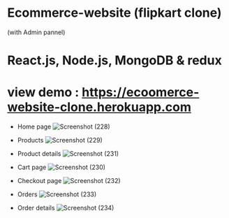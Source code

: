 # Ecommerce-website (flipkart clone)
(with Admin pannel)

# React.js, Node.js, MongoDB & redux

# view demo : https://ecoomerce-website-clone.herokuapp.com

* Home page
![Screenshot (228)](https://user-images.githubusercontent.com/70166293/134851771-b3c04814-9cc3-40f0-a9aa-0ec258c4adea.png)

* Products
![Screenshot (229)](https://user-images.githubusercontent.com/70166293/134851830-5e59953a-2618-4273-b2bd-3552fabeb9c7.png)

* Product details
 ![Screenshot (231)](https://user-images.githubusercontent.com/70166293/134851884-1063e3ce-d52f-4a05-b951-a6bafc76db66.png)
 
* Cart page
![Screenshot (230)](https://user-images.githubusercontent.com/70166293/134851932-ee976031-95c0-4a55-8546-18c3aa7c1299.png)

* Checkout page
![Screenshot (232)](https://user-images.githubusercontent.com/70166293/134851969-bfbc3c44-e8e6-4f32-9332-322326b74e85.png)

* Orders
![Screenshot (233)](https://user-images.githubusercontent.com/70166293/134851996-a70a140a-124f-4aa6-be5f-aaf0a94730b3.png)

* Order details
![Screenshot (234)](https://user-images.githubusercontent.com/70166293/134852091-f23d4f9e-f9d7-41ce-846e-5c241e1cf424.png)










